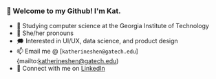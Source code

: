 ### 👋 Welcome to my Github! I'm Kat.

- 🐝 Studying computer science at the Georgia Institute of Technology
- 👤 She/her pronouns
- 🗯️ Interested in UI/UX, data science, and product design
- 📫 Email me @ [`katherineshen@gatech.edu`]{mailto:katherineshen@gatech.edu)
- 🔗 Connect with me on [LinkedIn](https://www.linkedin.com/in/katherinewshen/)

<!--
**shenkw1/shenkw1** is a ✨ _special_ ✨ repository because its `README.md` (this file) appears on your GitHub profile.

Here are some ideas to get you started:

- 🔭 I’m currently working on ...
- 🌱 I’m currently learning ...
- 👯 I’m looking to collaborate on ...
- 🤔 I’m looking for help with ...
- 💬 Ask me about ...
- 📫 How to reach me: ...
- 😄 Pronouns: ...
- ⚡ Fun fact: ...
-->
